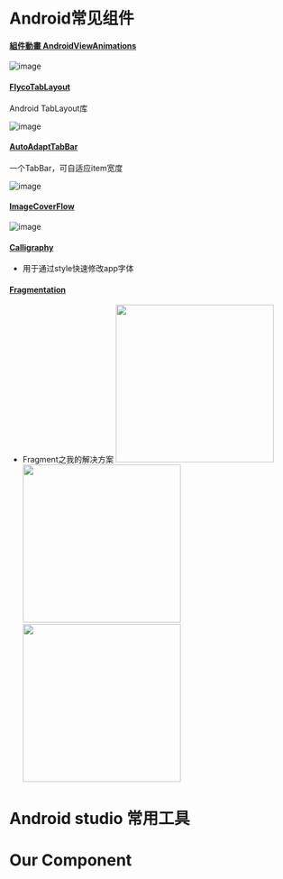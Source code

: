 # Android常见组件

#### [組件動畫 AndroidViewAnimations](https://github.com/4dhk/AndroidViewAnimations)
![image](https://camo.githubusercontent.com/c41223966bdfed2260dbbabbcbae648e5db542c6/687474703a2f2f7777332e73696e61696d672e636e2f6d773639302f3631306463303334677731656a37356d69327737376732306333306a623471722e676966)


#### [FlycoTabLayout](https://github.com/H07000223/FlycoTabLayout)
Android TabLayout库

![image](https://github.com/H07000223/FlycoTabLayout/blob/master/preview_2.gif) 


#### [AutoAdaptTabBar](https://github.com/4dhk/AutoAdaptTabBar)
一个TabBar，可自适应item宽度

![image](https://camo.githubusercontent.com/89fd84ad279ae3c38c4dd684beaff9f419121bae/687474703a2f2f6f616e766a326c73762e626b742e636c6f7564646e2e636f6d2f696d6167652f6769662f73686172652f6175746f41646170744261722e676966)

#### [ImageCoverFlow](https://github.com/4dhk/ImageCoverFlow)
![image](https://raw.githubusercontent.com/dolphinwang/ImageCoverFlow/master/imagecoverflow_screenshot.png)

#### [Calligraphy](https://github.com/4dhk/Calligraphy)
- 用于通过style快速修改app字体

#### [Fragmentation](https://github.com/4dhk/Fragmentation) 
- Fragment之我的解决方案
<img src="https://github.com/4dhk/Fragmentation/edit/master/gif/demo.gif" width="280px"/>&emsp;<img src="https://github.com/4dhk/Fragmentation/edit/master/gif/wechat.gif" width="280px"/>
&emsp;<img src="https://github.com/4dhk/Fragmentation/edit/master/gif/nested.gif" width="280px"/>

# Android studio 常用工具



# Our Component
